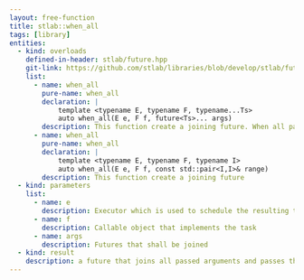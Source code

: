 ```yaml
---
layout: free-function
title: stlab::when_all
tags: [library]
entities:
  - kind: overloads
    defined-in-header: stlab/future.hpp
    git-link: https://github.com/stlab/libraries/blob/develop/stlab/future.hpp
    list:
      - name: when_all
        pure-name: when_all
        declaration: |
            template <typename E, typename F, typename...Ts>
            auto when_all(E e, F f, future<Ts>... args)
        description: This function create a joining future. When all passed args futures are fullfilled, then the continuation tasks defined with f is scheduled on the executor e.
      - name: when_all
        pure-name: when_all
        declaration: |
            template <typename E, typename F, typename I> 
            auto when_all(E e, F f, const std::pair<I,I>& range)
        description: This function create a joining future 
  - kind: parameters
    list:
      - name: e
        description: Executor which is used to schedule the resulting task
      - name: f
        description: Callable object that implements the task
      - name: args
        description: Futures that shall be joined
  - kind: result
    description: a future that joins all passed arguments and passes them to the associated function object
---
```

